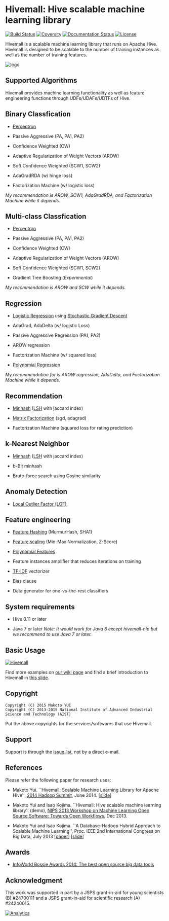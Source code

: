 Hivemall: Hive scalable machine learning library
=================================================
[![Build Status](https://travis-ci.org/myui/hivemall.svg?branch=master)](https://travis-ci.org/myui/hivemall)
[![Coversity](https://scan.coverity.com/projects/4549/badge.svg)](https://scan.coverity.com/projects/4549)
[![Documentation Status](https://readthedocs.org/projects/hivemall-docs/badge/?version=latest)](https://readthedocs.org/projects/hivemall-docs/?badge=latest)
[![License](http://img.shields.io/:license-Apache_v2-blue.svg)](https://github.com/myui/hivemall/blob/master/LICENSE)

Hivemall is a scalable machine learning library that runs on Apache Hive.
Hivemall is designed to be scalable to the number of training instances as well as the number of training features.

![logo](https://raw.github.com/myui/hivemall/master/resources/hivemall-logo_s.png "Hivemall's cute(!?) logo")

Supported Algorithms
--------------------

Hivemall provides machine learning functionality as well as feature engineering functions through UDFs/UDAFs/UDTFs of Hive. 

## Binary Classfication

* [Perceptron](http://en.wikipedia.org/wiki/Perceptron)

* Passive Aggressive (PA, PA1, PA2)

* Confidence Weighted (CW)

* Adaptive Regularization of Weight Vectors (AROW)

* Soft Confidence Weighted (SCW1, SCW2)

* AdaGradRDA (w/ hinge loss)

* Factorization Machine (w/ logistic loss)

_My recommendation is AROW, SCW1, AdaGradRDA, and Factorization Machine while it depends._

## Multi-class Classfication

* [Perceptron](http://en.wikipedia.org/wiki/Perceptron)

* Passive Aggressive (PA, PA1, PA2)

* Confidence Weighted (CW)

* Adaptive Regularization of Weight Vectors (AROW)

* Soft Confidence Weighted (SCW1, SCW2)

* Gradient Tree Boosting (_Experimental_)

_My recommendation is AROW and SCW while it depends._

## Regression

* [Logistic Regression](http://en.wikipedia.org/wiki/Logistic_regression) using [Stochastic Gradient Descent](http://en.wikipedia.org/wiki/Stochastic_gradient_descent)

* AdaGrad, AdaDelta (w/ logistic Loss)
  
* Passive Aggressive Regression (PA1, PA2)

* AROW regression

* Factorization Machine (w/ squared loss)

* [Polynomial Regression](http://en.wikipedia.org/wiki/Polynomial_regression)

_My recommendation for is AROW regression, AdaDelta, and Factorization Machine while it depends._

## Recommendation

* [Minhash](http://en.wikipedia.org/wiki/MinHash) ([LSH](http://en.wikipedia.org/wiki/Locality-sensitive_hashing) with jaccard index)

* [Matrix Factorization](http://en.wikipedia.org/wiki/Matrix_decomposition) (sgd, adagrad)

* Factorization Machine (squared loss for rating prediction)

## k-Nearest Neighbor

* [Minhash](http://en.wikipedia.org/wiki/MinHash) ([LSH](http://en.wikipedia.org/wiki/Locality-sensitive_hashing) with jaccard index)

* b-Bit minhash

* Brute-force search using Cosine similarity

## Anomaly Detection

* [Local Outlier Factor (LOF)](http://en.wikipedia.org/wiki/Local_outlier_factor)

## Feature engineering
  
* [Feature Hashing](http://en.wikipedia.org/wiki/Feature_hashing) (MurmurHash, SHA1)

* [Feature scaling](http://en.wikipedia.org/wiki/Feature_scaling) (Min-Max Normalization, Z-Score)

* [Polynomial Features](http://en.wikipedia.org/wiki/Polynomial_kernel)

* Feature instances amplifier that reduces iterations on training

* [TF-IDF](http://en.wikipedia.org/wiki/Tf%E2%80%93idf) vectorizer

* Bias clause

* Data generator for one-vs-the-rest classifiers

System requirements
--------------------

* Hive 0.11 or later

* Java 7 or later
  _Note: It would work for Java 6 except hivemall-nlp but we recommend to use Java 7 or later._

Basic Usage
------------

[![Hivemall](https://gist.githubusercontent.com/myui/d29241262f9313dec706/raw/caead313efd829b42a4a4183285e8b53cf26ab62/hadoopsummit14_slideshare.png)](http://www.slideshare.net/myui/hivemall-hadoop-summit-2014-san-jose)

Find more examples on [our wiki page](https://github.com/myui/hivemall/wiki/) and find a brief introduction to Hivemall in [this slide](http://www.slideshare.net/myui/hivemall-hadoop-summit-2014-san-jose).

Copyright
---------

```
Copyright (C) 2015 Makoto YUI
Copyright (C) 2013-2015 National Institute of Advanced Industrial Science and Technology (AIST)  
```

Put the above copyrights for the services/softwares that use Hivemall.

Support
-------

Support is through the [issue list](https://github.com/myui/hivemall/issues?q=label%3Aquestion), not by a direct e-mail. 

References
----------

Please refer the following paper for research uses:

* Makoto Yui. ``Hivemall: Scalable Machine Learning Library for Apache Hive'', [2014 Hadoop Summit](http://hadoopsummit.org/san-jose/), June 2014. \[[slide](http://www.slideshare.net/myui/hivemall-hadoop-summit-2014-san-jose)]

* Makoto Yui and Isao Kojima. ``Hivemall: Hive scalable machine learning library'' (demo), [NIPS 2013 Workshop on Machine Learning Open Source Software: Towards Open Workflows](https://mloss.org/workshop/nips13/), Dec 2013.

* Makoto Yui and Isao Kojima. ``A Database-Hadoop Hybrid Approach to Scalable Machine Learning'', Proc. IEEE 2nd International Congress on Big Data, July 2013 \[[paper](http://staff.aist.go.jp/m.yui/publications/bigdata2013myui.pdf)\] \[[slide](http://www.slideshare.net/myui/bigdata2013myui)\]

Awards
------

* [InfoWorld Bossie Awards 2014: The best open source big data tools](http://www.infoworld.com/article/2688074/big-data/big-data-164727-bossie-awards-2014-the-best-open-source-big-data-tools.html)

Acknowledgment
--------------

This work was supported in part by a JSPS grant-in-aid for young scientists (B) #24700111 and a JSPS grant-in-aid for scientific research (A) #24240015.

[![Analytics](https://ga-beacon.appspot.com/UA-104966-13/myui/hivemall)](https://github.com/myui/hivemall)
